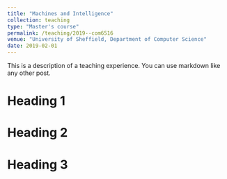 ```yaml
---
title: "Machines and Intelligence"
collection: teaching
type: "Master's course"
permalink: /teaching/2019--com6516
venue: "University of Sheffield, Department of Computer Science"
date: 2019-02-01
---
```


This is a description of a teaching experience. You can use markdown like any other post.

Heading 1
======

Heading 2
======

Heading 3
======